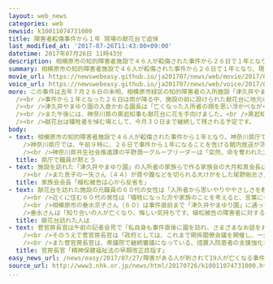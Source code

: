 ```yaml
---
layout: web_news
categories: web
newsid: k10011074731000
title: 障害者殺傷事件から１年 現場の献花台で追悼
last_modified_at: '2017-07-26T11:43:00+09:00'
datetime: 2017年07月26日 11時43分
description: 相模原市の知的障害者施設で４６人が殺傷された事件から２６日で１年となり、現場の施設に設置された献花台には、施設の関係者や近所の人、それに知事などが花を手向け、犠牲になった１９人に祈りをささげました。
summary: 相模原市の知的障害者施設で４６人が殺傷された事件から２６日で１年となり、現場の施設に設置された献花台には、施設の関係者や近所の人、それに知事などが花を手向け、犠牲になった１９人に祈りをささげました。
movie_url: https://newswebeasy.github.io/ja201707/news/web/movie/2017/07/27/k10011074731000.mp4
voice_url: https://newswebeasy.github.io/ja201707/news/web/voice/2017/07/27/k10011074731000.mp3
more: この事件は去年７月２６日の未明、相模原市緑区の知的障害者の入所施設「津久井やまゆり園」で入所していた障害のある人たちが次々に刃物で刺されて１９人が殺害され、２７人が重軽傷を負ったもので、元職員の植松聖被告（２７）が殺人などの罪で起訴されています。<br
  /><br />事件から１年となった２６日は雨が降る中、施設の前に設けられた献花台に地元の住民や施設の関係者などが次々と訪れ、花を手向けたり手を合わせたりして犠牲になった１９人に祈りをささげました。<br
  /><br />津久井やまゆり園の入倉かおる園長は「亡くなった入所者の顔を思い浮かべながら献花しました。守ってあげることができず、申し訳ない気持ちでいっぱいです。ご遺族のお気持ちに寄り添っていきたい」と話していました。<br
  /><br />また午後には、神奈川県の黒岩知事も献花台に花を手向けました。<br />黒岩知事は「１９人の命が奪われた悲惨さや残虐さを改めて痛感しました。差別や偏見がない社会を築いていきたい」と話していました。<br
  /><br />献花台は犠牲者を悼む場として、今月３０日まで継続して残される予定です。
body:
- text: 相模原市の知的障害者施設で４６人が殺傷された事件から１年となり、神奈川県庁では、職員が犠牲になった人たちに黙とうをささげました。<br /><br
    />神奈川県庁では、午前９時に、２６日で事件から１年になることを告げる館内放送が流れ、職員たちが犠牲になった人たちに１分間の黙とうをささげました。<br />このうち障害者支援などを担当する障害福祉課と、事件を受けて今年度から新たに発足した共生社会推進課では、職員がこの１週間、「ともに生きる」と印刷されたＴシャツを着て業務にあたっていて、館内放送が流れると、仕事の手を止め、祈りをささげていました。<br
    /><br />神奈川県共生社会推進課の平野潤一グループリーダーは「突然、命を奪われた方々や、ご遺族の気持ちを考えると、今も深い悲しみを禁じ得ません。二度とこうした事件が起きないよう、差別がない社会の実現に向けて普及啓発に努めていきたいです」と話していました。
  title: 県庁で職員が黙とう
- text: 施設を訪れた「津久井やまゆり園」の入所者の家族らで作る家族会の大月和真会長は「亡くなった方々が最後にどんな思いでいたかと思うと複雑な気持ちになります。植松被告には心から反省してほしい」と話していました。<br
    /><br />また息子の一矢さん（４４）が首や腹などを切られる大けがをした尾野剛志さん（７３）は「亡くなった方や息子のことを考えると悔しい気持ちです。改めて事件を風化させたくないと強く思いました」と話していました。
  title: 家族会会長「植松被告は心から反省を」
- text: 献花台を訪れた施設の元職員の６０代の女性は「入所者から思いやりややさしさを教わりました。事件を振り返って悔しさや悲しさでいっぱいです」と話しました。<br
    /><br />近くに住む６０代の男性は「犠牲になった方や家族のことを考えると、言葉になりません。別の場所に移っている人たちもいつか地元に戻り、かつてのように住民と交流してほしいです」と話していました。<br
    /><br />相模原市の垂水京子さん（６０）は事件直前まで「津久井やまゆり園」に通っていた重い障害のある息子の亮太さん（２８）とともに献花台を訪れ、犠牲者を悼みました。<br
    />垂水さんは「知り合いの人が亡くなり、悔しい気持ちです。植松被告の障害者に対する考えが変わっていないことに怒りを感じています。障害のある人もない人もみんなで支えあい生きていける社会になってほしいです」と話していました。
  title: 献花台訪れた人は
- text: 菅官房長官は午前の記者会見で「私自身も事件直後に園を訪れ、さまざまなお話をお聞きした。事件で亡くなられた方々をはじめ、多くの方の無念に思いを致し、改めて、こうした事件を繰り返すことが２度とあってはならないと決意している」と述べました。<br
    /><br />そのうえで菅官房長官は「政府としては、これまで関係閣僚会議を開催し、一丸となって社会福祉施設の安全確保や職場環境の改善、そしてすべての人々がお互いの人格と個性を尊重する共生社会の実現に取り組んでいる。引き続き障害者やご家族の皆様の思いに寄り添いながら、１つ１つ丁寧に政策を進めていきたい」と述べました。<br
    /><br />また菅官房長官は、衆議院で継続審議になっている、措置入院患者の支援強化などが盛り込まれた精神保健福祉法の改正案について、早期成立を目指す考えを示しました。
  title: 官房長官「精神保健福祉法の早期改正目指す」
easy_news_url: /news/easy/2017/07/27/障害がある人が刺されて19人が亡くなる事件から1年/
source_url: http://www3.nhk.or.jp/news/html/20170726/k10011074731000.html
...
```

